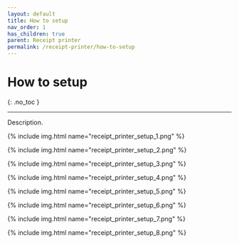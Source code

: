 ```yaml
---
layout: default
title: How to setup
nav_order: 1
has_children: true
parent: Receipt printer
permalink: /receipt-printer/how-to-setup
---
```


# How to setup
{: .no_toc }

---

Description.

{% include img.html name="receipt_printer_setup_1.png" %}

{% include img.html name="receipt_printer_setup_2.png" %}

{% include img.html name="receipt_printer_setup_3.png" %}

{% include img.html name="receipt_printer_setup_4.png" %}

{% include img.html name="receipt_printer_setup_5.png" %}

{% include img.html name="receipt_printer_setup_6.png" %}

{% include img.html name="receipt_printer_setup_7.png" %}

{% include img.html name="receipt_printer_setup_8.png" %}